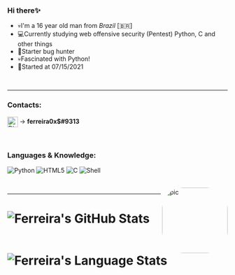 ### Hi there✨

- 💀I'm a 16 year old man from _Brazil_ [🇧🇷]
- 💻Currently studying web offensive security (Pentest) Python, C and other things
- 🚀Starter bug hunter
- 💀Fascinated with Python!
- 🎯Started at 07/15/2021


</br>
<hr>

### Contacts:

[<img align="center" alt="Discord Contact" width="24px" src="https://icon-library.com/images/discord-user-icon/discord-user-icon-16.jpg" />][discord] -> **ferreira0x$#9313**

</br>

### Languages & Knowledge:

![Python](http://img.shields.io/badge/-Python-3776AB?style=flat-square&logo=python&logoColor=ffffff)
![HTML5](https://img.shields.io/badge/-HTML5-%23E44D27?style=flat-square&logo=html5&logoColor=ffffff)
![C](https://img.shields.io/badge/C%20Language-grey?style=flat-square&logo=c)
![Shell](https://img.shields.io/badge/Shell-inactive?style=flat-square&logo=shell)




<div style="display: inline_block"><br>
  <img align="right" alt="pic" height="150" style="border-radius:50px;" src="https://i.ytimg.com/vi/z8XVP2F43Qk/maxresdefault.jpg?size=100?width=1280&height=728">
</div>
<hr>

 # ![Ferreira's GitHub Stats](https://github-readme-stats.vercel.app/api?username=ferreiraklet&show_icons=true&theme=radical)
 
 # ![Ferreira's Language Stats](https://github-readme-stats.vercel.app/api/top-langs/?username=ferreiraklet&layout=compact&langs_count=7&theme=dracula)





<!-- Links -->
[Profile]: https://hackerone.com/ferreira234?type=user
[discord]: https://icon-library.com/images/discord-user-icon/discord-user-icon-16.jpg
